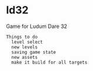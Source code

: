 # ld32
Game for Ludum Dare 32

    Things to do
      level select
      new levels
      saving game state
      new assets 
      make it build for all targets
